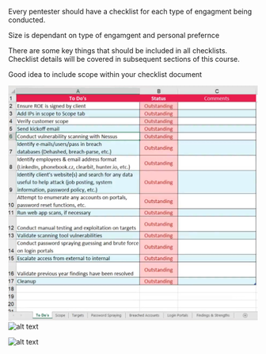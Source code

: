 Every pentester should have a checklist for each type of engagment being conducted.

Size is dependant on type of engamgent and personal prefernce

There are some key things that should be included in all checklists. Checklist details will be covered in subsequent sections of this course.

Good idea to include scope within your checklist document

![alt text](https://github.com/CyberSec-Monkey/Zero2H4x0r/blob/main/05.%20External%20Pentest%20Playbook/00.%20External%20Pentest%20Images/Pasted%20image%2020230621204902.png)
![alt text](https://github.com/CyberSec-Monkey/Zero2H4x0r/blob/main/05.%20External%20Pentest%20Playbook/00.%20External%20Pentest%20Images/Pasted%20image%20230621204902.png)


![alt text](https://github.com/CyberSec-Monkey/Zero2H4x0r/blob/main/05.%20External%20Pentest%20Playbook/00.%20External%20Pentest%20Images/Pasted%20image%20230621205322.png)



